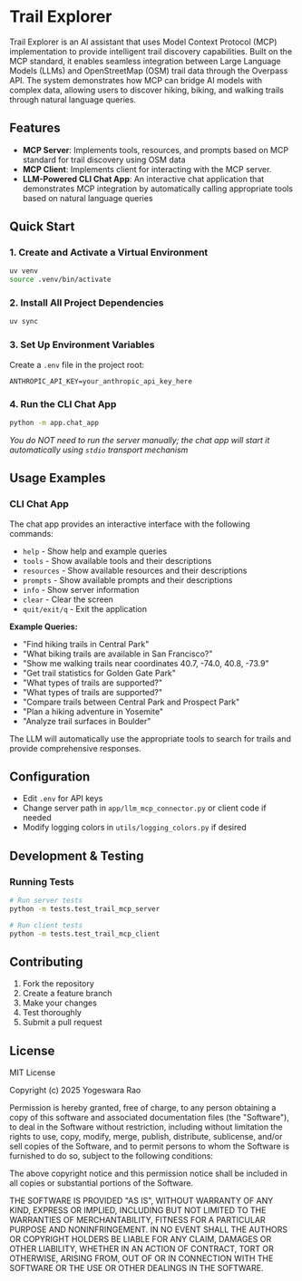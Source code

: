 # Trail Explorer

Trail Explorer is an AI assistant that uses Model Context Protocol (MCP) implementation to provide intelligent trail discovery capabilities. Built on the MCP standard, it enables seamless integration between Large Language Models (LLMs) and OpenStreetMap (OSM) trail data through the Overpass API. The system demonstrates how MCP can bridge AI models with complex data, allowing users to discover hiking, biking, and walking trails through natural language queries. 

## Features

- **MCP Server**: Implements tools, resources, and prompts based on MCP standard for trail discovery using OSM data
- **MCP Client**: Implements client for interacting with the MCP server. 
- **LLM-Powered CLI Chat App**: An interactive chat application that demonstrates MCP integration by automatically calling appropriate tools based on natural language queries

## Quick Start

### 1. Create and Activate a Virtual Environment
```bash
uv venv
source .venv/bin/activate
```

### 2. Install All Project Dependencies
```bash
uv sync
```



### 3. Set Up Environment Variables
Create a `.env` file in the project root:
```env
ANTHROPIC_API_KEY=your_anthropic_api_key_here
```

### 4. Run the CLI Chat App
```bash
python -m app.chat_app
```
*You do NOT need to run the server manually; the chat app will start it automatically using ``stdio`` transport mechanism*

## Usage Examples

### CLI Chat App
The chat app provides an interactive interface with the following commands:
- `help` - Show help and example queries
- `tools` - Show available tools and their descriptions
- `resources` - Show available resources and their descriptions
- `prompts` - Show available prompts and their descriptions
- `info` - Show server information
- `clear` - Clear the screen
- `quit/exit/q` - Exit the application

**Example Queries:**
- "Find hiking trails in Central Park"
- "What biking trails are available in San Francisco?"
- "Show me walking trails near coordinates 40.7, -74.0, 40.8, -73.9"
- "Get trail statistics for Golden Gate Park"
- "What types of trails are supported?"
- "What types of trails are supported?"
- "Compare trails between Central Park and Prospect Park"
- "Plan a hiking adventure in Yosemite"
- "Analyze trail surfaces in Boulder"

The LLM will automatically use the appropriate tools to search for trails and provide comprehensive responses.


## Configuration
- Edit `.env` for API keys
- Change server path in `app/llm_mcp_connector.py` or client code if needed
- Modify logging colors in `utils/logging_colors.py` if desired

## Development & Testing

### Running Tests
```bash
# Run server tests
python -m tests.test_trail_mcp_server

# Run client tests
python -m tests.test_trail_mcp_client
```
## Contributing

1. Fork the repository
2. Create a feature branch
3. Make your changes
4. Test thoroughly
5. Submit a pull request 

## License

MIT License

Copyright (c) 2025 Yogeswara Rao

Permission is hereby granted, free of charge, to any person obtaining a copy
of this software and associated documentation files (the "Software"), to deal
in the Software without restriction, including without limitation the rights
to use, copy, modify, merge, publish, distribute, sublicense, and/or sell
copies of the Software, and to permit persons to whom the Software is
furnished to do so, subject to the following conditions:

The above copyright notice and this permission notice shall be included in all
copies or substantial portions of the Software.

THE SOFTWARE IS PROVIDED "AS IS", WITHOUT WARRANTY OF ANY KIND, EXPRESS OR
IMPLIED, INCLUDING BUT NOT LIMITED TO THE WARRANTIES OF MERCHANTABILITY,
FITNESS FOR A PARTICULAR PURPOSE AND NONINFRINGEMENT. IN NO EVENT SHALL THE
AUTHORS OR COPYRIGHT HOLDERS BE LIABLE FOR ANY CLAIM, DAMAGES OR OTHER
LIABILITY, WHETHER IN AN ACTION OF CONTRACT, TORT OR OTHERWISE, ARISING FROM,
OUT OF OR IN CONNECTION WITH THE SOFTWARE OR THE USE OR OTHER DEALINGS IN THE
SOFTWARE.
